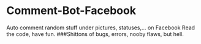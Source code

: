 # Comment-Bot-Facebook
Auto comment random stuff under pictures, statuses,... on Facebook
Read the code, have fun.
###Shittons of bugs, errors, nooby flaws, but hell. 
